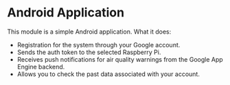 # Android Application

This module is a simple Android application. What it does:

- Registration for the system through your Google account.
- Sends the auth token to the selected Raspberry Pi.
- Receives push notifications for air quality warnings from the Google App Engine backend.
- Allows you to check the past data associated with your account.